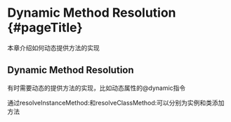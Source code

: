 # Dynamic Method Resolution {#pageTitle}

本章介绍如何动态提供方法的实现

## Dynamic Method Resolution

有时需要动态的提供方法的实现，比如动态属性的@dynamic指令

通过resolveInstanceMethod:和resolveClassMethod:可以分别为实例和类添加方法

